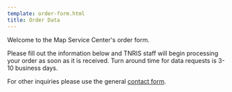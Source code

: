 ```yaml
---
template: order-form.html
title: Order Data
---
```

Welcome to the Map Service Center's order form.

Please fill out the information below and TNRIS staff will begin processing your order as soon as it is received. Turn around time for data requests is 3-10 business days.

For other inquiries please use the general [contact form](contact).
